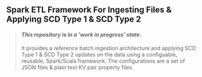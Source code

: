## Spark ETL Framework For Ingesting Files & Applying SCD Type 1 & SCD Type 2 


> #### *This repository is in a 'work in progress' state.*
> 
> It provides a reference batch ingestion architecture and applying SCD Type 1 & SCD Type 2 updates on the data using a configuable, reusable, Spark/Scala framework. The configurations are a set of JSON files & plain text KV pair property files.
>

